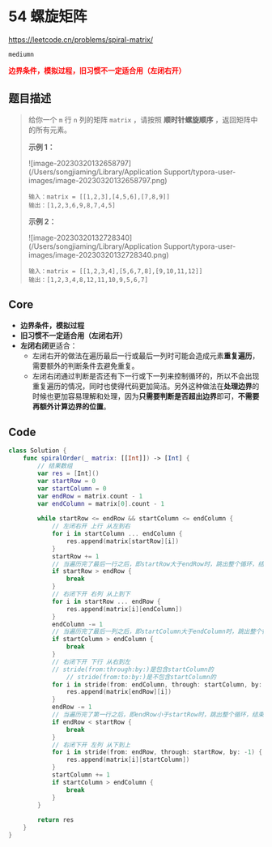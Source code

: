 # 54 螺旋矩阵

https://leetcode.cn/problems/spiral-matrix/

`mediumn`

**<font color=red>边界条件，模拟过程，旧习惯不一定适合用（左闭右开）</font>**

## 题目描述

> 给你一个 `m` 行 `n` 列的矩阵 `matrix` ，请按照 **顺时针螺旋顺序** ，返回矩阵中的所有元素。
>
> 
>
> **示例 1：**
>
> ![image-20230320132658797](/Users/songjiaming/Library/Application Support/typora-user-images/image-20230320132658797.png) 
>
> ```
> 输入：matrix = [[1,2,3],[4,5,6],[7,8,9]]
> 输出：[1,2,3,6,9,8,7,4,5]
> ```
>
> **示例 2：**
>
> ![image-20230320132728340](/Users/songjiaming/Library/Application Support/typora-user-images/image-20230320132728340.png)
>
> ```
> 输入：matrix = [[1,2,3,4],[5,6,7,8],[9,10,11,12]]
> 输出：[1,2,3,4,8,12,11,10,9,5,6,7]
> ```



## Core

- **边界条件，模拟过程**
- **旧习惯不一定适合用（左闭右开）**
- **左闭右闭**更适合：
  - 左闭右开的做法在遍历最后一行或最后一列时可能会造成元素**重复遍历**，需要额外的判断条件去避免重复。
  - 左闭右闭通过判断是否还有下一行或下一列来控制循环的，所以不会出现重复遍历的情况，同时也使得代码更加简洁。另外这种做法在**处理边界**的时候也更加容易理解和处理，因为**只需要判断是否超出边界**即可，**不需要再额外计算边界的位置**。



## Code

```swift
class Solution {
    func spiralOrder(_ matrix: [[Int]]) -> [Int] {
        // 结果数组
        var res = [Int]()
        var startRow = 0
        var startColumn = 0
        var endRow = matrix.count - 1
        var endColumn = matrix[0].count - 1
        
        while startRow <= endRow && startColumn <= endColumn {
            // 左闭右开 上行 从左到右
            for i in startColumn ... endColumn {
                res.append(matrix[startRow][i])
            }
            startRow += 1
            // 当遍历完了最后一行之后，即startRow大于endRow时，跳出整个循环，结束矩阵遍历。
            if startRow > endRow {
                break
            }
            // 右闭下开 右列 从上到下
            for i in startRow ... endRow {
                res.append(matrix[i][endColumn])
            }
            endColumn -= 1
            // 当遍历完了最后一列之后，即startColumn大于endColumn时，跳出整个循环，结束矩阵遍历。
            if startColumn > endColumn {
                break
            }
            // 右闭下开 下行 从右到左
            // stride(from:through:by:)是包含startColumn的
         		// stride(from:to:by:)是不包含startColumn的
            for i in stride(from: endColumn, through: startColumn, by: -1) {
                res.append(matrix[endRow][i])
            }
            endRow -= 1
            // 当遍历完了第一行之后，即endRow小于startRow时，跳出整个循环，结束矩阵遍历。
            if endRow < startRow {
                break
            }
            // 右闭下开 左列 从下到上
            for i in stride(from: endRow, through: startRow, by: -1) {
                res.append(matrix[i][startColumn])
            }
            startColumn += 1
          	if startColumn > endColumn {
                break
            }
        }
        
        return res
    }
}

```













